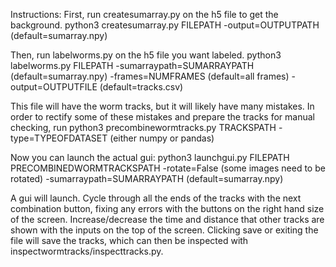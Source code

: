 Instructions:
First, run createsumarray.py on the h5 file to get the background.
python3 createsumarray.py FILEPATH -output=OUTPUTPATH (default=sumarray.npy)


Then, run labelworms.py on the h5 file you want labeled.
python3 labelworms.py FILEPATH -sumarraypath=SUMARRAYPATH (default=sumarray.npy) -frames=NUMFRAMES (default=all frames) -output=OUTPUTFILE (default=tracks.csv)

This file will have the worm tracks, but it will likely have many mistakes. In order to rectify some of these mistakes and prepare the tracks for manual checking, run
python3 precombinewormtracks.py TRACKSPATH -type=TYPEOFDATASET (either numpy or pandas)

Now you can launch the actual gui:
python3 launchgui.py FILEPATH PRECOMBINEDWORMTRACKSPATH -rotate=False (some images need to be rotated) -sumarraypath=SUMARRAYPATH (default=sumarray.npy)

A gui will launch. Cycle through all the ends of the tracks with the next combination button, fixing any errors with the buttons on the right hand size of the screen. Increase/decrease the time and distance that other tracks are shown with the inputs on the top of the screen. Clicking save or exiting the file will save the tracks, which can then be inspected with inspectwormtracks/inspecttracks.py.

